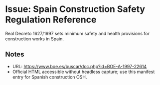 # Issue: Spain Construction Safety Regulation Reference

Real Decreto 1627/1997 sets minimum safety and health provisions for construction works in Spain.

## Notes
- URL: https://www.boe.es/buscar/doc.php?id=BOE-A-1997-22614
- Official HTML accessible without headless capture; use this manifest entry for Spanish construction OSH.
